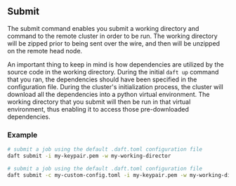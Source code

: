 ## Submit

The submit command enables you submit a working directory and command to the remote cluster in order to be run.
The working directory will be zipped prior to being sent over the wire, and then will be unzipped on the remote head node.

An important thing to keep in mind is how dependencies are utilized by the source code in the working directory.
During the initial `daft up` command that you ran, the dependencies should have been specified in the configuration file.
During the cluster's initialization process, the cluster will download all the dependencies into a python virtual environment.
The working directory that you submit will then be run in that virtual environment, thus enabling it to access those pre-downloaded dependencies.

### Example

```bash
# submit a job using the default .daft.toml configuration file
daft submit -i my-keypair.pem -w my-working-director

# submit a job using the default .daft.toml configuration file
daft submit -c my-custom-config.toml -i my-keypair.pem -w my-working-director
```
